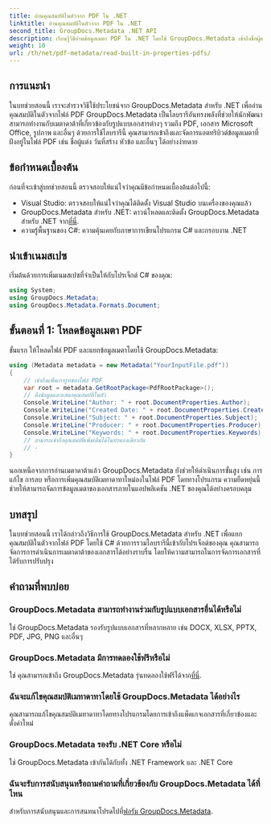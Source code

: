 ```yaml
---
title: อ่านคุณสมบัติในตัวจาก PDF ใน .NET
linktitle: อ่านคุณสมบัติในตัวจาก PDF ใน .NET
second_title: GroupDocs.Metadata .NET API
description: เรียนรู้วิธีอ่านข้อมูลเมตา PDF ใน .NET โดยใช้ GroupDocs.Metadata เข้าถึงชื่อผู้แต่ง วันที่สร้าง หัวข้อ และอื่นๆ ด้วยรหัส C#
weight: 10
url: /th/net/pdf-metadata/read-built-in-properties-pdfs/
---
```

## การแนะนำ
ในบทช่วยสอนนี้ เราจะสำรวจวิธีใช้ประโยชน์จาก GroupDocs.Metadata สำหรับ .NET เพื่ออ่านคุณสมบัติในตัวจากไฟล์ PDF GroupDocs.Metadata เป็นไลบรารีอันทรงพลังที่ช่วยให้นักพัฒนาสามารถทำงานกับเมตาดาต้าที่เกี่ยวข้องกับรูปแบบเอกสารต่างๆ รวมถึง PDF, เอกสาร Microsoft Office, รูปภาพ และอื่นๆ ด้วยการใช้ไลบรารีนี้ คุณสามารถเข้าถึงและจัดการแอตทริบิวต์ข้อมูลเมตาที่ฝังอยู่ในไฟล์ PDF เช่น ชื่อผู้แต่ง วันที่สร้าง หัวข้อ และอื่นๆ ได้อย่างง่ายดาย
## ข้อกำหนดเบื้องต้น
ก่อนที่จะเข้าสู่บทช่วยสอนนี้ ตรวจสอบให้แน่ใจว่าคุณมีข้อกำหนดเบื้องต้นต่อไปนี้:
- Visual Studio: ตรวจสอบให้แน่ใจว่าคุณได้ติดตั้ง Visual Studio บนเครื่องของคุณแล้ว
-  GroupDocs.Metadata สำหรับ .NET: ดาวน์โหลดและติดตั้ง GroupDocs.Metadata สำหรับ .NET จาก[ที่นี่](https://releases.groupdocs.com/metadata/net/).
- ความรู้พื้นฐานของ C#: ความคุ้นเคยกับภาษาการเขียนโปรแกรม C# และกรอบงาน .NET

## นำเข้าเนมสเปซ
เริ่มต้นด้วยการเพิ่มเนมสเปซที่จำเป็นให้กับโปรเจ็กต์ C# ของคุณ:
```csharp
using System;
using GroupDocs.Metadata;
using GroupDocs.Metadata.Formats.Document;
```
## ขั้นตอนที่ 1: โหลดข้อมูลเมตา PDF
ขั้นแรก ให้โหลดไฟล์ PDF และแยกข้อมูลเมตาโดยใช้ GroupDocs.Metadata:
```csharp
using (Metadata metadata = new Metadata("YourInputFile.pdf"))
{
    // เข้าถึงแพ็คเกจรูทของไฟล์ PDF
    var root = metadata.GetRootPackage<PdfRootPackage>();
    // ดึงข้อมูลและแสดงคุณสมบัติในตัว
    Console.WriteLine("Author: " + root.DocumentProperties.Author);
    Console.WriteLine("Created Date: " + root.DocumentProperties.CreatedDate);
    Console.WriteLine("Subject: " + root.DocumentProperties.Subject);
    Console.WriteLine("Producer: " + root.DocumentProperties.Producer);
    Console.WriteLine("Keywords: " + root.DocumentProperties.Keywords);
    // สามารถเข้าถึงคุณสมบัติเพิ่มเติมได้ในทำนองเดียวกัน
    // -
}
```
นอกเหนือจากการอ่านเมตาดาต้าแล้ว GroupDocs.Metadata ยังช่วยให้ดำเนินการขั้นสูง เช่น การแก้ไข การลบ หรือการเพิ่มคุณสมบัติเมทาดาทาใหม่ลงในไฟล์ PDF โดยทางโปรแกรม ความยืดหยุ่นนี้ช่วยให้สามารถจัดการข้อมูลเมตาของเอกสารภายในแอปพลิเคชัน .NET ของคุณได้อย่างครอบคลุม
## บทสรุป
ในบทช่วยสอนนี้ เราได้กล่าวถึงวิธีการใช้ GroupDocs.Metadata สำหรับ .NET เพื่อแยกคุณสมบัติในตัวจากไฟล์ PDF โดยใช้ C# ด้วยการรวมไลบรารีนี้เข้ากับโปรเจ็กต์ของคุณ คุณสามารถจัดการการดำเนินการเมตาดาต้าของเอกสารได้อย่างราบรื่น โดยให้ความสามารถในการจัดการเอกสารที่ได้รับการปรับปรุง

## คำถามที่พบบ่อย
### GroupDocs.Metadata สามารถทำงานร่วมกับรูปแบบเอกสารอื่นได้หรือไม่
ใช่ GroupDocs.Metadata รองรับรูปแบบเอกสารที่หลากหลาย เช่น DOCX, XLSX, PPTX, PDF, JPG, PNG และอื่นๆ
### GroupDocs.Metadata มีการทดลองใช้ฟรีหรือไม่
ใช่ คุณสามารถเข้าถึง GroupDocs.Metadata รุ่นทดลองใช้ฟรีได้จาก[ที่นี่](https://releases.groupdocs.com/).
### ฉันจะแก้ไขคุณสมบัติเมทาดาทาโดยใช้ GroupDocs.Metadata ได้อย่างไร
คุณสามารถแก้ไขคุณสมบัติเมทาดาทาโดยทางโปรแกรมโดยการเข้าถึงแพ็คเกจเอกสารที่เกี่ยวข้องและตั้งค่าใหม่
### GroupDocs.Metadata รองรับ .NET Core หรือไม่
ใช่ GroupDocs.Metadata เข้ากันได้กับทั้ง .NET Framework และ .NET Core
### ฉันจะรับการสนับสนุนหรือถามคำถามที่เกี่ยวข้องกับ GroupDocs.Metadata ได้ที่ไหน
 สำหรับการสนับสนุนและการสนทนาโปรดไปที่[ฟอรัม GroupDocs.Metadata](https://forum.groupdocs.com/c/metadata/14).